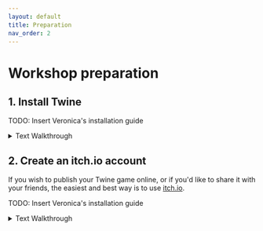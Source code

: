 ```yaml
---
layout: default
title: Preparation
nav_order: 2
---
```

<!-- 
(OPTIONAL) This will be the page going over any installation or registration requirements.
Add, edit, or remove any content below for the workshop in question. 
-->

# Workshop preparation 

<!-- 
Seperate preparation into account creation, file downloads, and software downloads.
However, you can format this as you wish.
An example is provided below.
-->
## 1. Install Twine

TODO: Insert Veronica's installation guide

<details markdown="1">
<summary>Text Walkthrough</summary>
- Navigate to <https://twinery.org/>.
- Select `Download desktop app`. The desktop app of Twine has some additional features that aren't available in the browser version.
<img src="assets/img/prep1.png">
- Go to the latest release and download Twine for your operating system.
<img src="assets/img/prep2.png">
- Follow the instructions in the installation wizard.
</details>

## 2. Create an itch.io account

If you wish to publish your Twine game online, or if you'd like to share it with your friends, the easiest and best way is to use [itch.io](https://itch.io).

TODO: Insert Veronica's installation guide

<details markdown="1">
<summary>Text Walkthrough</summary>
- Navigate to [itch.io](https://itch.io).
- Click on the `Register` button at the top right of the page.
<img src="assets/img/prep3.png">
- After registering, sign in to your account.
</details>
